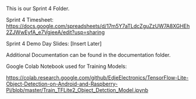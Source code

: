 This is our Sprint 4 Folder. 

Sprint 4 Timesheet: https://docs.google.com/spreadsheets/d/17m5Y7aTLdcZguZzUW7A8XGHEh2ZJWwEyfA_e7VgjeeA/edit?usp=sharing

Sprint 4 Demo Day Slides: [Insert Later]

Additional Documentation can be found in the documentation folder. 

Google Colab Notebook used for Training Models:

https://colab.research.google.com/github/EdjeElectronics/TensorFlow-Lite-Object-Detection-on-Android-and-Raspberry-Pi/blob/master/Train_TFLite2_Object_Detction_Model.ipynb
